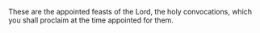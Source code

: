 These are the appointed feasts of the Lord, the holy convocations, which you shall proclaim at the time appointed for them.
